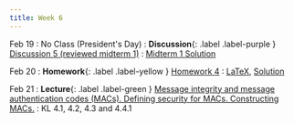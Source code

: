 ```yaml
---
title: Week 6
---
```


Feb 19
: No Class (President's Day)
: **Discussion**{: .label .label-purple } [Discussion 5 (reviewed midterm 1)](assets/exams/mt1.pdf)
    : [Midterm 1 Solution](assets/exams/mt1_sol.pdf)

Feb 20
: **Homework**{: .label .label-yellow } [Homework 4](assets/homework/hw4.pdf)
    : [LaTeX](assets/homework/hw4.tex), [Solution](assets/homework/hw4-sol.pdf)

Feb 21
: **Lecture**{: .label .label-green } [Message integrity and message authentication codes (MACs). Defining security for MACs. Constructing MACs.](assets/lecture_slides/lec9.pdf)
    : KL 4.1, 4.2, 4.3 and 4.4.1
